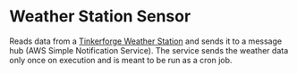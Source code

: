 # Weather Station Sensor
Reads data from a [Tinkerforge Weather Station](https://www.tinkerforge.com/en/shop/outdoor-weather-station-ws-6147.html) and sends it to a message hub (AWS Simple Notification Service).
The service sends the weather data only once on execution and is meant to be run as a cron job.